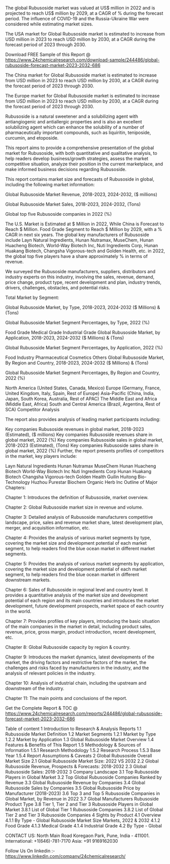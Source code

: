 The global Rubusoside market was valued at US$ million in 2022 and is projected to reach US$ million by 2029, at a CAGR of % during the forecast period. The influence of COVID-19 and the Russia-Ukraine War were considered while estimating market sizes.

The USA market for Global Rubusoside  market is estimated to increase from USD million in 2023 to reach USD million by 2030, at a CAGR during the forecast period of 2023 through 2030.

Download FREE Sample of this Report @ https://www.24chemicalresearch.com/download-sample/244486/global-rubusoside-forecast-market-2023-2032-686

The China market for Global Rubusoside market is estimated to increase from USD million in 2023 to reach USD million by 2030, at a CAGR during the forecast period of 2023 through 2030.

The Europe market for Global Rubusoside market is estimated to increase from USD million in 2023 to reach USD million by 2030, at a CAGR during the forecast period of 2023 through 2030.

Rubusoside is a natural sweetener and a solubilizing agent with antiangiogenic and antiallergic properties and is also an excellent solubilizing agent which can enhance the solubility of a number of pharmaceutically important compounds, such as liquiritin, teniposide, curcumin, and etoposide.

This report aims to provide a comprehensive presentation of the global market for Rubusoside, with both quantitative and qualitative analysis, to help readers develop business/growth strategies, assess the market competitive situation, analyze their position in the current marketplace, and make informed business decisions regarding Rubusoside.

This report contains market size and forecasts of Rubusoside in global, including the following market information:

Global Rubusoside Market Revenue, 2018-2023, 2024-2032, ($ millions)

Global Rubusoside Market Sales, 2018-2023, 2024-2032, (Tons)

Global top five Rubusoside companies in 2022 (%)

The U.S. Market is Estimated at $ Million in 2022, While China is Forecast to Reach $ Million.
Food Grade Segment to Reach $ Million by 2029, with a % CAGR in next six years.
The global key manufacturers of Rubusoside include Layn Natural Ingredients, Hunan Nutramax, MuseChem, Hunan Huacheng Biotech, World-Way Biotech Inc, Nuti Ingredients Corp, Hunan Huakang Biotech, Changsha Vigorous-tech and Golden Health, etc. in 2022, the global top five players have a share approximately % in terms of revenue.

We surveyed the Rubusoside manufacturers, suppliers, distributors and industry experts on this industry, involving the sales, revenue, demand, price change, product type, recent development and plan, industry trends, drivers, challenges, obstacles, and potential risks.

Total Market by Segment:

Global Rubusoside Market, by Type, 2018-2023, 2024-2032 ($ Millions) & (Tons)

Global Rubusoside Market Segment Percentages, by Type, 2022 (%)

Food Grade
Medical Grade
Industrial Grade
Global Rubusoside Market, by Application, 2018-2023, 2024-2032 ($ Millions) & (Tons)

Global Rubusoside Market Segment Percentages, by Application, 2022 (%)

Food Industry
Pharmaceutical
Cosmetics
Others
Global Rubusoside Market, By Region and Country, 2018-2023, 2024-2032 ($ Millions) & (Tons)

Global Rubusoside Market Segment Percentages, By Region and Country, 2022 (%)

North America (United States, Canada, Mexico)
Europe (Germany, France, United Kingdom, Italy, Spain, Rest of Europe)
Asia-Pacific (China, India, Japan, South Korea, Australia, Rest of APAC)
The Middle East and Africa (Middle East, Africa)
South and Central America (Brazil, Argentina, Rest of SCA)
Competitor Analysis

The report also provides analysis of leading market participants including:

Key companies Rubusoside revenues in global market, 2018-2023 (Estimated), ($ millions)
Key companies Rubusoside revenues share in global market, 2022 (%)
Key companies Rubusoside sales in global market, 2018-2023 (Estimated), (Tons)
Key companies Rubusoside sales share in global market, 2022 (%)
Further, the report presents profiles of competitors in the market, key players include:

Layn Natural Ingredients
Hunan Nutramax
MuseChem
Hunan Huacheng Biotech
World-Way Biotech Inc
Nuti Ingredients Corp
Hunan Huakang Biotech
Changsha Vigorous-tech
Golden Health
Guilin Huitong Bio-Technology
Huzhou Purestar Biochem
Organic Herb Inc
Outline of Major Chapters:

Chapter 1: Introduces the definition of Rubusoside, market overview.

Chapter 2: Global Rubusoside market size in revenue and volume.

Chapter 3: Detailed analysis of Rubusoside manufacturers competitive landscape, price, sales and revenue market share, latest development plan, merger, and acquisition information, etc.

Chapter 4: Provides the analysis of various market segments by type, covering the market size and development potential of each market segment, to help readers find the blue ocean market in different market segments.

Chapter 5: Provides the analysis of various market segments by application, covering the market size and development potential of each market segment, to help readers find the blue ocean market in different downstream markets.

Chapter 6: Sales of Rubusoside in regional level and country level. It provides a quantitative analysis of the market size and development potential of each region and its main countries and introduces the market development, future development prospects, market space of each country in the world.

Chapter 7: Provides profiles of key players, introducing the basic situation of the main companies in the market in detail, including product sales, revenue, price, gross margin, product introduction, recent development, etc.

Chapter 8: Global Rubusoside capacity by region & country.

Chapter 9: Introduces the market dynamics, latest developments of the market, the driving factors and restrictive factors of the market, the challenges and risks faced by manufacturers in the industry, and the analysis of relevant policies in the industry.

Chapter 10: Analysis of industrial chain, including the upstream and downstream of the industry.

Chapter 11: The main points and conclusions of the report.

Get the Complete Report & TOC @ https://www.24chemicalresearch.com/reports/244486/global-rubusoside-forecast-market-2023-2032-686

Table of content
1 Introduction to Research & Analysis Reports
1.1 Rubusoside Market Definition
1.2 Market Segments
1.2.1 Market by Type
1.2.2 Market by Application
1.3 Global Rubusoside Market Overview
1.4 Features & Benefits of This Report
1.5 Methodology & Sources of Information
1.5.1 Research Methodology
1.5.2 Research Process
1.5.3 Base Year
1.5.4 Report Assumptions & Caveats
2 Global Rubusoside Overall Market Size
2.1 Global Rubusoside Market Size: 2022 VS 2032
2.2 Global Rubusoside Revenue, Prospects & Forecasts: 2018-2032
2.3 Global Rubusoside Sales: 2018-2032
3 Company Landscape
3.1 Top Rubusoside Players in Global Market
3.2 Top Global Rubusoside Companies Ranked by Revenue
3.3 Global Rubusoside Revenue by Companies
3.4 Global Rubusoside Sales by Companies
3.5 Global Rubusoside Price by Manufacturer (2018-2023)
3.6 Top 3 and Top 5 Rubusoside Companies in Global Market, by Revenue in 2022
3.7 Global Manufacturers Rubusoside Product Type
3.8 Tier 1, Tier 2 and Tier 3 Rubusoside Players in Global Market
3.8.1 List of Global Tier 1 Rubusoside Companies
3.8.2 List of Global Tier 2 and Tier 3 Rubusoside Companies
4 Sights by Product
4.1 Overview
4.1.1 By Type - Global Rubusoside Market Size Markets, 2022 & 2032
4.1.2 Food Grade
4.1.3 Medical Grade
4.1.4 Industrial Grade
4.2 By Type - Global

CONTACT US:
North Main Road Koregaon Park, Pune, India - 411001.
International: +1(646)-781-7170
Asia: +91 9169162030

Follow Us On linkedin :- https://www.linkedin.com/company/24chemicalresearch/
